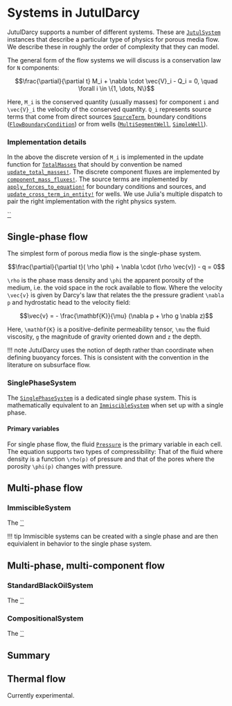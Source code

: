 # Systems in JutulDarcy
JutulDarcy supports a number of different systems. These are [`JutulSystem`](@ref) instances that describe a particular type of physics for porous media flow. We describe these in roughly the order of complexity that they can model.

The general form of the flow systems we will discuss is a conservation law for ``N`` components:

```math
\frac{\partial}{\partial t} M_i + \nabla \cdot \vec{V}_i - Q_i = 0, \quad \forall i \in \{1, \dots, N\}
```

Here, ``M_i`` is the conserved quantity (usually masses) for component ``i`` and ``\vec{V}_i`` the velocity of the conserved quantity. ``Q_i`` represents source terms that come from direct sources [`SourceTerm`](@ref), boundary conditions ([`FlowBoundaryCondition`](@ref)) or from wells ([`MultiSegmentWell`](@ref), [`SimpleWell`](@ref)).

### Implementation details
In the above the discrete version of ``M_i`` is implemented in the update function for [`TotalMasses`](@ref) that should by convention be named [`update_total_masses!`](@ref). The discrete component fluxes are implemented by [`component_mass_fluxes!`](@ref). The source terms are implemented by [`apply_forces_to_equation!`](@ref) for boundary conditions and sources, and [`update_cross_term_in_entity!`](@ref) for wells. We use Julia's multiple dispatch to pair the right implementation with the right physics system.

[``](@ref)
## Single-phase flow
The simplest form of porous media flow is the single-phase system.

```math
\frac{\partial}{\partial t}( \rho \phi) + \nabla \cdot (\rho \vec{v}) - q = 0
```

``\rho`` is the phase mass density and ``\phi`` the apparent porosity of the medium, i.e. the void space in the rock available to flow. Where the velocity ``\vec{v}`` is given by Darcy's law that relates the the pressure gradient ``\nabla p`` and hydrostatic head to the velocity field:

```math
\vec{v} = - \frac{\mathbf{K}}{\mu} (\nabla p + \rho g \nabla z)
```

Here, ``\mathbf{K}`` is a positive-definite permeability tensor, ``\mu`` the fluid viscosity, ``g`` the magnitude of gravity oriented down and ``z`` the depth. 


!!! note
    JutulDarcy uses the notion of depth rather than coordinate when defining buoyancy forces. This is consistent with the convention in the literature on subsurface flow.

### SinglePhaseSystem

The [`SinglePhaseSystem`](@ref) is a dedicated single phase system. This is mathematically equivalent to an [`ImmiscibleSystem`](@ref) when set up with a single phase.
#### Primary variables
For single phase flow, the fluid [`Pressure`](@ref) is the primary variable in each cell. The equation supports two types of compressibility: That of the fluid where density is a function ``\rho(p)`` of pressure and that of the pores where the porosity ``\phi(p)`` changes with pressure.

## Multi-phase flow

### ImmiscibleSystem
The [``](@ref)


!!! tip 
    Immiscible systems can be created with a single phase and are then equivialent in behavior to the single phase system.


## Multi-phase, multi-component flow

### StandardBlackOilSystem
The [``](@ref)

### CompositionalSystem
The [``](@ref)

## Summary

## Thermal flow
Currently experimental.